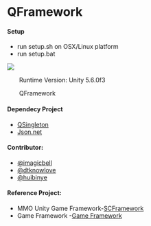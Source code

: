 # QFramework


#### Setup

* run setup.sh on OSX/Linux platform
* run setup.bat

![](./DocRes/1.png)

&emsp;&emsp;Runtime Version: Unity 5.6.0f3<br>

  QFramework

#### Dependecy Project

* [QSingleton](https://github.com/liangxiegame/QSingleton)
* [Json.net](https://github.com/JamesNK/Newtonsoft.Json)

#### Contributor:

- [@imagicbell](https://github.com/imagicbell)
- [@dtknowlove](https://github.com/dtknowlove)
- [@huibinye](https://github.com/HUIBINYE)

#### Reference Project:
* MMO Unity Game Framework-[SCFramework](https://github.com/SnowCold/Qarth)
* Game Framework -[Game Framework](https://github.com/GameFramework/GameFramework)